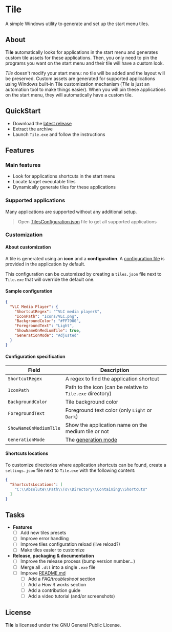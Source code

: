 # Tile

A simple Windows utility to generate and set up the start menu tiles.

## About

**Tile** automatically looks for applications in the start menu
and generates custom tile assets for these applications.
Then, you only need to pin the programs you want on the start menu
and their tile will have a custom look.

*Tile* doesn't modify your start menu: no tile will be added and the layout
will be preserved. Custom assets are generated for supported applications
using Windows built-in Tile customization mechanism
(*Tile* is just an automation tool to make things easier).
When you will pin these applications on the start menu, they will
automatically have a custom tile.

## QuickStart

- Download the [latest release](https://github.com/GaelGirodon/Tile/releases)
- Extract the archive
- Launch `Tile.exe` and follow the instructions

## Features

### Main features

- Look for applications shortcuts in the start menu
- Locate target executable files
- Dynamically generate tiles for these applications

### Supported applications

Many applications are supported without any additional setup.

> Open [TilesConfiguration.json](Tile/Tile.Core/Resources/TilesConfiguration.json)
> file to get all supported applications

### Customization

#### About customization

A tile is generated using an **icon** and a **configuration**.
A [configuration file](Tile/Tile.Core/Resources/TilesConfiguration.json)
is provided in the application by default.

This configuration can be customized by creating a `tiles.json` file
next to `Tile.exe` that will override the default one.

#### Sample configuration

```json
{
  "VLC Media Player": {
    "ShortcutRegex": "^VLC media player$",
    "IconPath": "Icons/VLC.png",
    "BackgroundColor": "#FF7900",
    "ForegroundText": "Light",
    "ShowNameOnMediumTile": true,
    "GenerationMode": "Adjusted"
  }
}
```

#### Configuration specification

| Field                  | Description                                                        |
| ---------------------- | ------------------------------------------------------------------ |
| `ShortcutRegex`        | A regex to find the application shortcut                           |
| `IconPath`             | Path to the icon (can be relative to `Tile.exe` directory)         |
| `BackgroundColor`      | Tile background color                                              |
| `ForegroundText`       | Foreground text color (only `Light` or `Dark`)                     |
| `ShowNameOnMediumTile` | Show the application name on the medium tile or not                |
| `GenerationMode`       | The [generation mode](Tile/Tile.Core/Config/TileGenerationMode.cs) |

#### Shortcuts locations

To customize directories where application shortcuts can be found,
create a `settings.json` file next to `Tile.exe` with the following content:

```json
{
  "ShortcutsLocations": [
    "C:\\Absolute\\Path\\To\\Directory\\Containing\\Shortcuts"
  ]
}
```

## Tasks

- **Features**
  - [ ] Add new tiles presets
  - [ ] Improve error handling
  - [ ] Improve tiles configuration reload (live reload?)
  - [ ] Make tiles easier to customize
- **Release, packaging & documentation**  
  - [ ] Improve the release process (bump version number...)
  - [ ] Merge all `.dll` into a single `.exe` file
  - [ ] Improve [README.md](README.md)
    - [ ] Add a _FAQ/troubleshoot_ section
    - [ ] Add a _How it works_ section
    - [ ] Add a contribution guide
    - [ ] Add a video tutorial (and/or screenshots)

## License

**Tile** is licensed under the GNU General Public License.
